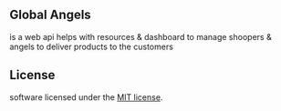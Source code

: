 
## Global Angels

is a web api helps with resources & dashboard to manage shoopers & angels to deliver products to the customers



## License

software licensed under the [MIT license](https://opensource.org/licenses/MIT).

